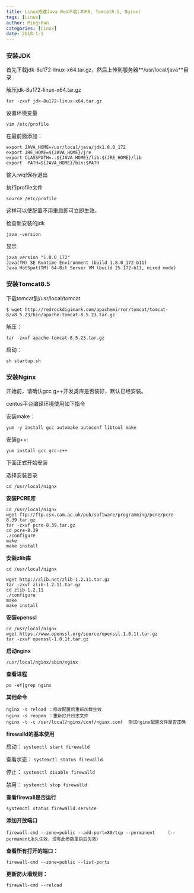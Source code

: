 ```yaml
---
title: Linux搭建Java Web环境(JDK8, Tomcat8.5, Nginx)
tags: [Linux]
author: Mingshan
categories: [Linux]
date: 2018-1-1
---
```


### 安装JDK

首先下载jdk-8u172-linux-x64.tar.gz，然后上传到服务器**/usr/local/java**目录

解压jdk-8u172-linux-x64.tar.gz

<!-- more -->

```
tar -zxvf jdk-8u172-linux-x64.tar.gz
```

设置环境变量


```
vim /etc/profile
```

在最前面添加：

```
export JAVA_HOME=/usr/local/java/jdk1.8.0_172 
export JRE_HOME=${JAVA_HOME}/jre  
export CLASSPATH=.:${JAVA_HOME}/lib:${JRE_HOME}/lib  
export  PATH=${JAVA_HOME}/bin:$PATH
```

输入:wq!保存退出

执行profile文件

```
source /etc/profile
```

这样可以使配置不用重启即可立即生效。

检查新安装的jdk


```
java -version
```

显示


```
java version "1.8.0_172"
Java(TM) SE Runtime Environment (build 1.8.0_172-b11)
Java HotSpot(TM) 64-Bit Server VM (build 25.172-b11, mixed mode)

```

### 安装Tomcat8.5

下载tomcat到/usr/local/tomcat

```
$ wget http://redrockdigimark.com/apachemirror/tomcat/tomcat-8/v8.5.23/bin/apache-tomcat-8.5.23.tar.gz
```

解压：

```
tar -zxvf apache-tomcat-8.5.23.tar.gz
```

启动：

```
sh startup.sh
```


### 安装Nginx

开始前，请确认gcc g++开发类库是否装好，默认已经安装。

centos平台编译环境使用如下指令

安装make：


```
yum -y install gcc automake autoconf libtool make
```

安装g++:

```
yum install gcc gcc-c++
```

下面正式开始安装

选择安装目录


```
cd /usr/local/nignx
```

**安装PCRE库**


```
cd /usr/local/nignx
wget ftp://ftp.csx.cam.ac.uk/pub/software/programming/pcre/pcre-8.39.tar.gz 
tar -zxvf pcre-8.39.tar.gz
cd pcre-8.39
./configure
make
make install
```

**安装zlib库**


```
cd /usr/local/nignx
 
wget http://zlib.net/zlib-1.2.11.tar.gz
tar -zxvf zlib-1.2.11.tar.gz
cd zlib-1.2.11
./configure
make
make install
```

**安装openssl**


```
cd /usr/local/nignx
wget https://www.openssl.org/source/openssl-1.0.1t.tar.gz
tar -zxvf openssl-1.0.1t.tar.gz
```

**启动nginx**


```
/usr/local/nginx/sbin/nginx
```

**查看进程**

```
ps -ef|grep nginx
```

**其他命令**

```
nginx -s reload ：修改配置后重新加载生效
nginx -s reopen ：重新打开日志文件
nginx -t -c /usr/local/nginx/conf/nginx.conf  测试nginx配置文件是否正确
```

**firewalld的基本使用**

启动： `systemctl start firewalld`

查看状态： `systemctl status firewalld`

停止： `systemctl disable firewalld`

禁用： `systemctl stop firewalld`

**查看firewall是否运行**

```
systemctl status firewalld.service
```

**添加开放端口**

```
firewall-cmd --zone=public --add-port=80/tcp --permanent    （--permanent永久生效，没有此参数重启后失效）
```
**查看所有打开的端口：**

```
firewall-cmd --zone=public --list-ports
```

**更新防火墙规则：**

```
firewall-cmd --reload
```
